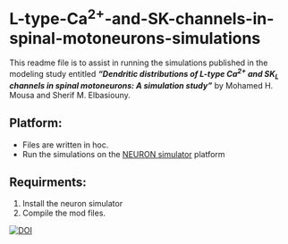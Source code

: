 # L-type-Ca<sup>2+</sup>-and-SK-channels-in-spinal-motoneurons-simulations
This readme file is to assist in running the simulations published in the modeling study entitled <b><i>“Dendritic distributions of L-type Ca<sup>2+</sup> and SK<sub>L</sub> channels in spinal motoneurons: A simulation study”</i></b> by Mohamed H. Mousa and Sherif M. Elbasiouny.

## Platform:
* Files are written in hoc. 
* Run the simulations on the  [NEURON simulator](https://neuron.yale.edu/neuron/what_is_neuron) platform

## Requirments:
1. Install the neuron simulator
2. Compile the mod files.



[![DOI](https://zenodo.org/badge/249858152.svg)](https://zenodo.org/badge/latestdoi/249858152)



